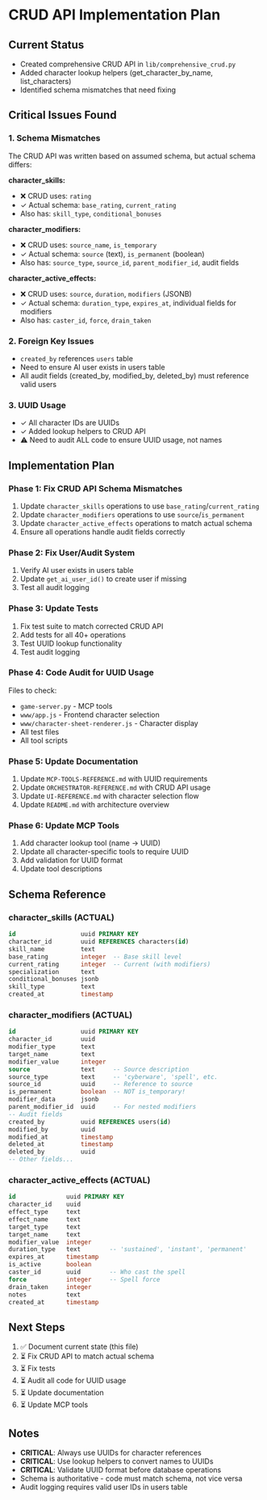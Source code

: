 # CRUD API Implementation Plan

## Current Status
- Created comprehensive CRUD API in `lib/comprehensive_crud.py`
- Added character lookup helpers (get_character_by_name, list_characters)
- Identified schema mismatches that need fixing

## Critical Issues Found

### 1. Schema Mismatches
The CRUD API was written based on assumed schema, but actual schema differs:

**character_skills:**
- ❌ CRUD uses: `rating`
- ✓ Actual schema: `base_rating`, `current_rating`
- Also has: `skill_type`, `conditional_bonuses`

**character_modifiers:**
- ❌ CRUD uses: `source_name`, `is_temporary`
- ✓ Actual schema: `source` (text), `is_permanent` (boolean)
- Also has: `source_type`, `source_id`, `parent_modifier_id`, audit fields

**character_active_effects:**
- ❌ CRUD uses: `source`, `duration`, `modifiers` (JSONB)
- ✓ Actual schema: `duration_type`, `expires_at`, individual fields for modifiers
- Also has: `caster_id`, `force`, `drain_taken`

### 2. Foreign Key Issues
- `created_by` references `users` table
- Need to ensure AI user exists in users table
- All audit fields (created_by, modified_by, deleted_by) must reference valid users

### 3. UUID Usage
- ✓ All character IDs are UUIDs
- ✓ Added lookup helpers to CRUD API
- ⚠️ Need to audit ALL code to ensure UUID usage, not names

## Implementation Plan

### Phase 1: Fix CRUD API Schema Mismatches
1. Update `character_skills` operations to use `base_rating`/`current_rating`
2. Update `character_modifiers` operations to use `source`/`is_permanent`
3. Update `character_active_effects` operations to match actual schema
4. Ensure all operations handle audit fields correctly

### Phase 2: Fix User/Audit System
1. Verify AI user exists in users table
2. Update `get_ai_user_id()` to create user if missing
3. Test all audit logging

### Phase 3: Update Tests
1. Fix test suite to match corrected CRUD API
2. Add tests for all 40+ operations
3. Test UUID lookup functionality
4. Test audit logging

### Phase 4: Code Audit for UUID Usage
Files to check:
- `game-server.py` - MCP tools
- `www/app.js` - Frontend character selection
- `www/character-sheet-renderer.js` - Character display
- All test files
- All tool scripts

### Phase 5: Update Documentation
1. Update `MCP-TOOLS-REFERENCE.md` with UUID requirements
2. Update `ORCHESTRATOR-REFERENCE.md` with CRUD API usage
3. Update `UI-REFERENCE.md` with character selection flow
4. Update `README.md` with architecture overview

### Phase 6: Update MCP Tools
1. Add character lookup tool (name -> UUID)
2. Update all character-specific tools to require UUID
3. Add validation for UUID format
4. Update tool descriptions

## Schema Reference

### character_skills (ACTUAL)
```sql
id                  uuid PRIMARY KEY
character_id        uuid REFERENCES characters(id)
skill_name          text
base_rating         integer  -- Base skill level
current_rating      integer  -- Current (with modifiers)
specialization      text
conditional_bonuses jsonb
skill_type          text
created_at          timestamp
```

### character_modifiers (ACTUAL)
```sql
id                  uuid PRIMARY KEY
character_id        uuid
modifier_type       text
target_name         text
modifier_value      integer
source              text     -- Source description
source_type         text     -- 'cyberware', 'spell', etc.
source_id           uuid     -- Reference to source
is_permanent        boolean  -- NOT is_temporary!
modifier_data       jsonb
parent_modifier_id  uuid     -- For nested modifiers
-- Audit fields
created_by          uuid REFERENCES users(id)
modified_by         uuid
modified_at         timestamp
deleted_at          timestamp
deleted_by          uuid
-- Other fields...
```

### character_active_effects (ACTUAL)
```sql
id              uuid PRIMARY KEY
character_id    uuid
effect_type     text
effect_name     text
target_type     text
target_name     text
modifier_value  integer
duration_type   text        -- 'sustained', 'instant', 'permanent'
expires_at      timestamp
is_active       boolean
caster_id       uuid        -- Who cast the spell
force           integer     -- Spell force
drain_taken     integer
notes           text
created_at      timestamp
```

## Next Steps

1. ✅ Document current state (this file)
2. ⏳ Fix CRUD API to match actual schema
3. ⏳ Fix tests
4. ⏳ Audit all code for UUID usage
5. ⏳ Update documentation
6. ⏳ Update MCP tools

## Notes

- **CRITICAL**: Always use UUIDs for character references
- **CRITICAL**: Use lookup helpers to convert names to UUIDs
- **CRITICAL**: Validate UUID format before database operations
- Schema is authoritative - code must match schema, not vice versa
- Audit logging requires valid user IDs in users table
